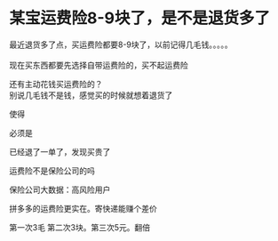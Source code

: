 # 某宝运费险8-9块了，是不是退货多了


最近退货多了点，买运费险都要8-9块了，以前记得几毛钱。。。。。<br />
<br />
现在买东西都要先选择自带运费险的，买不起运费险<img src="static/image/smiley/yct/005.gif" smilieid="35" border="0" alt="" /> 

还有主动花钱买运费险的？<br />
别说几毛钱不是钱，感觉买的时候就想着退货了<img src="static/image/smiley/default/lol.gif" smilieid="12" border="0" alt="" />

使得

必须是

已经退了一单了，发现买贵了

运费险不是保险公司的吗

 保险公司大数据：高风险用户

拼多多的运费险更实在。寄快递能赚个差价

第一次3毛 第二次3块。第三次5元。翻倍

